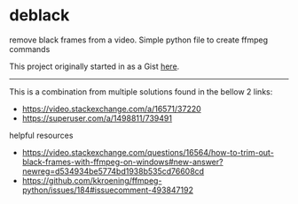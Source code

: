 # deblack
remove black frames from a video. Simple python file to create ffmpeg commands

This project originally started in as a Gist [here](https://gist.github.com/FarisHijazi/eff7a7979440faa84a63657e085ec504).

---

This is a combination from multiple solutions found in the bellow 2 links:
- https://video.stackexchange.com/a/16571/37220
- https://superuser.com/a/1498811/739491

helpful resources
- https://video.stackexchange.com/questions/16564/how-to-trim-out-black-frames-with-ffmpeg-on-windows#new-answer?newreg=d534934be5774bd1938b535cd76608cd
- https://github.com/kkroening/ffmpeg-python/issues/184#issuecomment-493847192


